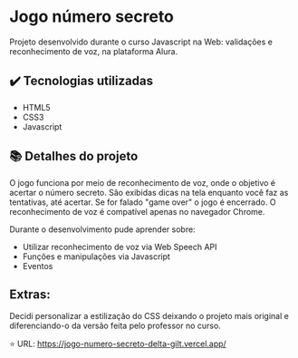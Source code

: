 # Jogo número secreto
Projeto desenvolvido durante o curso Javascript na Web: validações e reconhecimento de voz, na plataforma Alura.

## ✔️ Tecnologias utilizadas

- HTML5
- CSS3
- Javascript

## 📚 Detalhes do projeto

 O jogo funciona por meio de reconhecimento de voz, onde o objetivo é acertar o número secreto.
São exibidas dicas na tela enquanto você faz as tentativas, até acertar. 
Se for falado "game over" o jogo é encerrado. 
O reconhecimento de voz é compatível apenas no navegador Chrome. 

Durante o desenvolvimento pude aprender sobre:

- Utilizar reconhecimento de voz via Web Speech API
- Funções e manipulações via Javascript
- Eventos 

## Extras:
Decidi personalizar a estilização do CSS deixando o projeto mais original e diferenciando-o da versão feita pelo professor no curso. 

⭐ URL: https://jogo-numero-secreto-delta-gilt.vercel.app/

